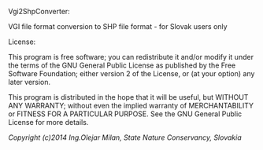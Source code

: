 <eb>Vgi2ShpConverter:<eb>

VGI file format conversion to SHP file format - for Slovak users only

<eb>License:<eb>

This program is free software; you can redistribute it and/or modify
it under the terms of the GNU General Public License as published by
the Free Software Foundation; either version 2 of the License, or
(at your option) any later version.

This program is distributed in the hope that it will be useful,
but WITHOUT ANY WARRANTY; without even the implied warranty of
MERCHANTABILITY or FITNESS FOR A PARTICULAR PURPOSE.  See the
GNU General Public License for more details.

<em>Copyright (c)2014 Ing.Olejar Milan, State Nature Conservancy, Slovakia<em>
